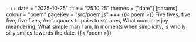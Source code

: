 +++
date = "2025-10-25"
title = "25.10.25"
themes = ["date"]
[params]
  colour = "poem"
  pageKey = "src/poem.js"
+++
{{< poem >}}
Five fives, five five, five fives,
And squares to pairs to squares,
What mundane joy meandering,
What simple man I am,
In moments when simplicity,
Is wholly silly smiles towards the date.
{{< /poem >}}